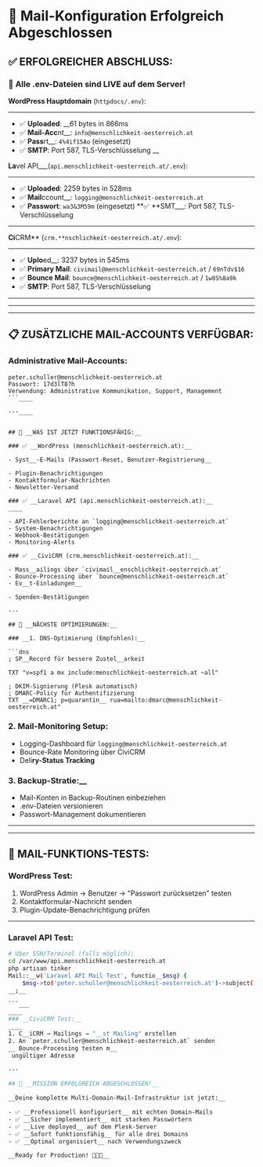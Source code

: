 # 📧 Mail-Konfiguration Erfolgreich Abgeschlossen

## ✅ **ERFOLGREICHER ABSCHLUSS:**

### 🚀 **Alle .env-Dateien sind LIVE auf dem Server!**

**WordPress Hauptdomain** (`httpdocs/.env`):

---

- ✅ **Uploaded**: \_\_61 bytes in 866ms
- ✅ **Mail-Acc**nt\_\_: `info@menschlichkeit-oesterreich.at`
- ✅ **Pass**rt\_\_: `4%4if15Ao` (eingesetzt)
- ✅ **SMTP**: Port 587, TLS-Verschlüsselung
  \_\_

**La**vel API\_\_\_(`api.menschlichkeit-oesterreich.at/.env`):

---

- ✅ **Uploaded**: 2259 bytes in 528ms
- ✅ **Mail**ccount\_\_: `logging@menschlichkeit-oesterreich.at`
- ✅ **Passwort**: `wa3&3M59m` (eingesetzt)
  **✅ **SMT\_\_\_: Port 587, TLS-Verschlüsselung

---

**Ci**CRM** (`crm.**nschlichkeit-oesterreich.at/.env`):

---

- ✅ **Uplo**ed\_\_: 3237 bytes in 545ms
- ✅ **Primary Mail**: `civimail@menschlichkeit-oesterreich.at` / `69nTdv$16`
- ✅ **Bounce Mail**: `bounce@menschlichkeit-oesterreich.at` / `1w8S%8a9k`
- ✅ **SMTP**: Port 587, TLS-Verschlüsselung

---

---

---

## 📋 **ZUSÄTZLICHE MAIL-ACCOUNTS VERFÜGBAR:**

### **Administrative Mail-Accounts:**

````
peter.schuller@menschlichkeit-oesterreich.at
Passwort: 17d3lT8?h
Verwendung: Administrative Kommunikation, Support, Management
```____

---____


## 🎯 __WAS IST JETZT FUNKTIONSFÄHIG:__

### ✅ __WordPress (menschlichkeit-oesterreich.at):__

- Syst__-E-Mails (Passwort-Reset, Benutzer-Registrierung__

- Plugin-Benachrichtigungen
- Kontaktformular-Nachrichten
- Newsletter-Versand

### ✅ __Laravel API (api.menschlichkeit-oesterreich.at):__
____

- API-Fehlerberichte an `logging@menschlichkeit-oesterreich.at`
- System-Benachrichtigungen
- Webhook-Bestätigungen
- Monitoring-Alerts

### ✅ __CiviCRM (crm.menschlichkeit-oesterreich.at):__

- Mass__ailings über `civimail__enschlichkeit-oesterreich.at`
- Bounce-Processing über `bounce@menschlichkeit-oesterreich.at`
- Ev__t-Einladungen__

- Spenden-Bestätigungen

---

## 🔧 __NÄCHSTE OPTIMIERUNGEN:__

### __1. DNS-Optimierung (Empfohlen):__

```dns
; SP__Record für bessere Zustel__arkeit

TXT "v=spf1 a mx include:menschlichkeit-oesterreich.at ~all"

; DKIM-Signierung (Plesk automatisch)
; DMARC-Policy für Authentifizierung
TXT __=DMARC1; p=quarantin__ rua=mailto:dmarc@menschlichkeit-oesterreich.at"

````

### **2. Mail-Monitoring Setup:**

- Logging-Dashboard für `logging@menschlichkeit-oesterreich.at`
- Bounce-Rate Monitoring über CiviCRM
- Deli**ry-Status Tracking**

### **3. Backup-Strat**ie:\_\_

- Mail-Konten in Backup-Routinen einbeziehen
- .env-Dateien versionieren
- Passwort-Management dokumentieren

---

---

## 🧪 **MAIL-FUNKTIONS-TESTS:**

### **WordPress Test:**

1. WordPress Admin → Benutzer → "Passwort zurücksetzen" testen
2. Kontaktformular-Nachricht senden
3. Plugin-Update-Benachrichtigung prüfen

---

### **Laravel API Test:**

````bash
# Über SSH/Terminal (falls möglich):
cd /var/www/api.menschlichkeit-oesterreich.at
php artisan tinker
Mail::__w('Laravel API Mail Test', functio__$msg) {
    $msg->to('peter.schuller@menschlichkeit-oesterreich.at')->subject('API Test');
__;__

```___
____
### __CiviCRM Test:__
____
1. C__iCRM → Mailings → "__st Mailing" erstellen
2. An `peter.schuller@menschlichkeit-oesterreich.at` senden
__ Bounce-Processing testen m__
 ungültiger Adresse

---

## 🎉 __MISSION ERFOLGREICH ABGESCHLOSSEN!__

__Deine komplette Multi-Domain-Mail-Infrastruktur ist jetzt:__

- ✅ __Professionell konfiguriert__ mit echten Domain-Mails
- ✅ __Sicher implementiert__ mit starken Passwörtern
- ✅ __Live deployed__ auf dem Plesk-Server
- ✅ __Sofort funktionsfähig__ für alle drei Domains
- ✅ __Optimal organisiert__ nach Verwendungszweck

__Ready for Production! 🚀📧✨__
````
